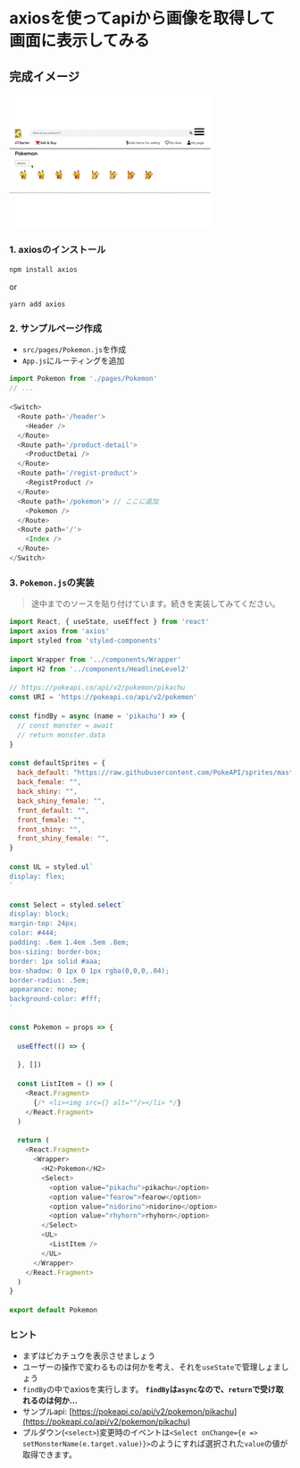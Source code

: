axiosを使ってapiから画像を取得して画面に表示してみる
===

完成イメージ
---

![gif](./sample-pokemon.gif)

### 1. axiosのインストール

```bash
npm install axios
```

or

```
yarn add axios

```

### 2. サンプルページ作成

- `src/pages/Pokemon.js`を作成
- `App.js`にルーティングを追加

```js
import Pokemon from './pages/Pokemon'
// ...

<Switch>
  <Route path='/header'>
    <Header />
  </Route>
  <Route path='/product-detail'>
    <ProductDetai />
  </Route>
  <Route path='/regist-product'>
    <RegistProduct />
  </Route>
  <Route path='/pokemon'> // ここに追加
    <Pokemon />
  </Route>
  <Route path='/'>
    <Index />
  </Route>
</Switch>
```

### 3. `Pokemon.js`の実装

> 途中までのソースを貼り付けています。続きを実装してみてください。


```js
import React, { useState, useEffect } from 'react'
import axios from 'axios'
import styled from 'styled-components'

import Wrapper from '../components/Wrapper'
import H2 from '../components/HeadlineLevel2'

// https://pokeapi.co/api/v2/pokemon/pikachu
const URI = 'https://pokeapi.co/api/v2/pokemon'

const findBy = async (name = 'pikachu') => {
  // const monster = await
  // return monster.data
}

const defaultSprites = {
  back_default: "https://raw.githubusercontent.com/PokeAPI/sprites/master/sprites/pokemon/back/25.png",
  back_female: "",
  back_shiny: "",
  back_shiny_female: "",
  front_default: "",
  front_female: "",
  front_shiny: "",
  front_shiny_female: "",
}

const UL = styled.ul`
display: flex;
`

const Select = styled.select`
display: block;
margin-top: 24px;
color: #444;
padding: .6em 1.4em .5em .8em;
box-sizing: border-box;
border: 1px solid #aaa;
box-shadow: 0 1px 0 1px rgba(0,0,0,.04);
border-radius: .5em;
appearance: none;
background-color: #fff;
`

const Pokemon = props => {

  useEffect(() => {

  }, [])

  const ListItem = () => (
    <React.Fragment>
      {/* <li><img src={} alt=""/></li> */}
    </React.Fragment>
  )

  return (
    <React.Fragment>
      <Wrapper>
        <H2>Pokemon</H2>
        <Select>
          <option value="pikachu">pikachu</option>
          <option value="fearow">fearow</option>
          <option value="nidorino">nidorino</option>
          <option value="rhyhorn">rhyhorn</option>
        </Select>
        <UL>
          <ListItem />
        </UL>
      </Wrapper>
    </React.Fragment>
  )
}

export default Pokemon
```

### ヒント

- まずはピカチュウを表示させましょう
- ユーザーの操作で変わるものは何かを考え、それを`useState`で管理しょましょう
- `findBy`の中でaxiosを実行します。 **`findBy`は`async`なので、`return`で受け取れるのは何か...**
- サンプルapi: [https://pokeapi.co/api/v2/pokemon/pikachu](https://pokeapi.co/api/v2/pokemon/pikachu)
- プルダウン(`<select>`)変更時のイベントは`<Select onChange={e => setMonsterName(e.target.value)}>`のようにすれば選択された`value`の値が取得できます。
